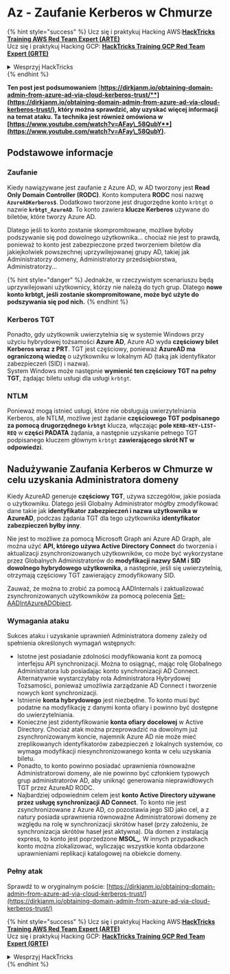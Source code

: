 # Az - Zaufanie Kerberos w Chmurze

{% hint style="success" %}
Ucz się i praktykuj Hacking AWS:<img src="/.gitbook/assets/image.png" alt="" data-size="line">[**HackTricks Training AWS Red Team Expert (ARTE)**](https://training.hacktricks.xyz/courses/arte)<img src="/.gitbook/assets/image.png" alt="" data-size="line">\
Ucz się i praktykuj Hacking GCP: <img src="/.gitbook/assets/image (2).png" alt="" data-size="line">[**HackTricks Training GCP Red Team Expert (GRTE)**<img src="/.gitbook/assets/image (2).png" alt="" data-size="line">](https://training.hacktricks.xyz/courses/grte)

<details>

<summary>Wesprzyj HackTricks</summary>

* Sprawdź [**plany subskrypcyjne**](https://github.com/sponsors/carlospolop)!
* **Dołącz do** 💬 [**grupy Discord**](https://discord.gg/hRep4RUj7f) lub [**grupy telegramowej**](https://t.me/peass) lub **śledź** nas na **Twitterze** 🐦 [**@hacktricks\_live**](https://twitter.com/hacktricks\_live)**.**
* **Dziel się trikami hakerskimi, przesyłając PR-y do** [**HackTricks**](https://github.com/carlospolop/hacktricks) i [**HackTricks Cloud**](https://github.com/carlospolop/hacktricks-cloud) repozytoriów na GitHubie.

</details>
{% endhint %}

**Ten post jest podsumowaniem** [**https://dirkjanm.io/obtaining-domain-admin-from-azure-ad-via-cloud-kerberos-trust/**](https://dirkjanm.io/obtaining-domain-admin-from-azure-ad-via-cloud-kerberos-trust/), **który można sprawdzić, aby uzyskać więcej informacji na temat ataku. Ta technika jest również omówiona w** [**https://www.youtube.com/watch?v=AFay\_58QubY**](https://www.youtube.com/watch?v=AFay\_58QubY)**.**

## Podstawowe informacje

### Zaufanie

Kiedy nawiązywane jest zaufanie z Azure AD, w AD tworzony jest **Read Only Domain Controller (RODC)**. Konto komputera **RODC** nosi nazwę **`AzureADKerberos$`**. Dodatkowo tworzone jest drugorzędne konto `krbtgt` o nazwie **`krbtgt_AzureAD`**. To konto zawiera **klucze Kerberos** używane do biletów, które tworzy Azure AD.

Dlatego jeśli to konto zostanie skompromitowane, możliwe byłoby podszywanie się pod dowolnego użytkownika... chociaż nie jest to prawdą, ponieważ to konto jest zabezpieczone przed tworzeniem biletów dla jakiejkolwiek powszechnej uprzywilejowanej grupy AD, takiej jak Administratorzy domeny, Administratorzy przedsiębiorstwa, Administratorzy...

{% hint style="danger" %}
Jednakże, w rzeczywistym scenariuszu będą uprzywilejowani użytkownicy, którzy nie należą do tych grup. Dlatego **nowe konto krbtgt, jeśli zostanie skompromitowane, może być użyte do podszywania się pod nich.**
{% endhint %}

### Kerberos TGT

Ponadto, gdy użytkownik uwierzytelnia się w systemie Windows przy użyciu hybrydowej tożsamości **Azure AD**, Azure AD wyda **częściowy bilet Kerberos wraz z PRT**. TGT jest częściowy, ponieważ **AzureAD ma ograniczoną wiedzę** o użytkowniku w lokalnym AD (taką jak identyfikator zabezpieczeń (SID) i nazwa).\
System Windows może następnie **wymienić ten częściowy TGT na pełny TGT**, żądając biletu usługi dla usługi `krbtgt`.&#x20;

### NTLM

Ponieważ mogą istnieć usługi, które nie obsługują uwierzytelniania Kerberos, ale NTLM, możliwe jest żądanie **częściowego TGT podpisanego za pomocą drugorzędnego `krbtgt`** klucza, włączając **pole `KERB-KEY-LIST-REQ`** w **części PADATA** żądania, a następnie uzyskanie pełnego TGT podpisanego kluczem głównym `krbtgt` **zawierającego skrót NT w odpowiedzi**.

## Nadużywanie Zaufania Kerberos w Chmurze w celu uzyskania Administratora domeny <a href="#abusing-cloud-kerberos-trust-to-obtain-domain-admin" id="abusing-cloud-kerberos-trust-to-obtain-domain-admin"></a>

Kiedy AzureAD generuje **częściowy TGT**, używa szczegółów, jakie posiada o użytkowniku. Dlatego jeśli Globalny Administrator mógłby zmodyfikować dane takie jak **identyfikator zabezpieczeń i nazwa użytkownika w AzureAD**, podczas żądania TGT dla tego użytkownika **identyfikator zabezpieczeń byłby inny**.

Nie jest to możliwe za pomocą Microsoft Graph ani Azure AD Graph, ale można użyć **API, którego używa Active Directory Connect** do tworzenia i aktualizacji zsynchronizowanych użytkowników, co może być wykorzystane przez Globalnych Administratorów do **modyfikacji nazwy SAM i SID dowolnego hybrydowego użytkownika**, a następnie, jeśli się uwierzytelnią, otrzymają częściowy TGT zawierający zmodyfikowany SID.

Zauważ, że można to zrobić za pomocą AADInternals i zaktualizować zsynchronizowanych użytkowników za pomocą polecenia [Set-AADIntAzureADObject](https://aadinternals.com/aadinternals/#set-aadintazureadobject-a).

### Wymagania ataku <a href="#attack-prerequisites" id="attack-prerequisites"></a>

Sukces ataku i uzyskanie uprawnień Administratora domeny zależy od spełnienia określonych wymagań wstępnych:

* Istotne jest posiadanie zdolności modyfikowania kont za pomocą interfejsu API synchronizacji. Można to osiągnąć, mając rolę Globalnego Administratora lub posiadając konto synchronizacji AD Connect. Alternatywnie wystarczyłaby rola Administratora Hybrydowej Tożsamości, ponieważ umożliwia zarządzanie AD Connect i tworzenie nowych kont synchronizacji.
* Istnienie **konta hybrydowego** jest niezbędne. To konto musi być podatne na modyfikację z danymi konta ofiary i powinno być dostępne do uwierzytelniania.
* Konieczne jest zidentyfikowanie **konta ofiary docelowej** w Active Directory. Chociaż atak można przeprowadzić na dowolnym już zsynchronizowanym koncie, najemnik Azure AD nie może mieć zreplikowanych identyfikatorów zabezpieczeń z lokalnych systemów, co wymaga modyfikacji niesynchronizowanego konta w celu uzyskania biletu.
* Ponadto, to konto powinno posiadać uprawnienia równoważne Administratorowi domeny, ale nie powinno być członkiem typowych grup administratorów AD, aby uniknąć generowania nieprawidłowych TGT przez AzureAD RODC.
* Najbardziej odpowiednim celem jest **konto Active Directory używane przez usługę synchronizacji AD Connect**. To konto nie jest zsynchronizowane z Azure AD, co pozostawia jego SID jako cel, a z natury posiada uprawnienia równoważne Administratorowi domeny ze względu na rolę w synchronizacji skrótów haseł (przy założeniu, że synchronizacja skrótów haseł jest aktywna). Dla domen z instalacją express, to konto jest poprzedzone **MSOL\_**. W innych przypadkach konto można zlokalizować, wyliczając wszystkie konta obdarzone uprawnieniami replikacji katalogowej na obiekcie domeny.

### Pełny atak <a href="#the-full-attack" id="the-full-attack"></a>

Sprawdź to w oryginalnym poście: [https://dirkjanm.io/obtaining-domain-admin-from-azure-ad-via-cloud-kerberos-trust/](https://dirkjanm.io/obtaining-domain-admin-from-azure-ad-via-cloud-kerberos-trust/)

{% hint style="success" %}
Ucz się i praktykuj Hacking AWS:<img src="/.gitbook/assets/image.png" alt="" data-size="line">[**HackTricks Training AWS Red Team Expert (ARTE)**](https://training.hacktricks.xyz/courses/arte)<img src="/.gitbook/assets/image.png" alt="" data-size="line">\
Ucz się i praktykuj Hacking GCP: <img src="/.gitbook/assets/image (2).png" alt="" data-size="line">[**HackTricks Training GCP Red Team Expert (GRTE)**<img src="/.gitbook/assets/image (2).png" alt="" data-size="line">](https://training.hacktricks.xyz/courses/grte)

<details>

<summary>Wesprzyj HackTricks</summary>

* Sprawdź [**plany subskrypcyjne**](https://github.com/sponsors/carlospolop)!
* **Dołącz do** 💬 [**grupy Discord**](https://discord.gg/hRep4RUj7f) lub [**grupy telegramowej**](https://t.me/peass) lub **śledź** nas na **Twitterze** 🐦 [**@hacktricks\_live**](https://twitter.com/hacktricks\_live)**.**
* **Dziel się trikami hakerskimi, przesyłając PR-y do** [**HackTricks**](https://github.com/carlospolop/hacktricks) i [**HackTricks Cloud**](https://github.com/carlospolop/hacktricks-cloud) repozytoriów na GitHubie.

</details>
{% endhint %}
